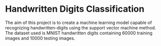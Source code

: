 # Handwritten Digits Classification

The aim of this project is to create a machine learning model capable of recognizing handwritten-digits using the support vector machine method. The dataset used is MNIST handwritten digits containing 60000 training images and 10000 testing images.


